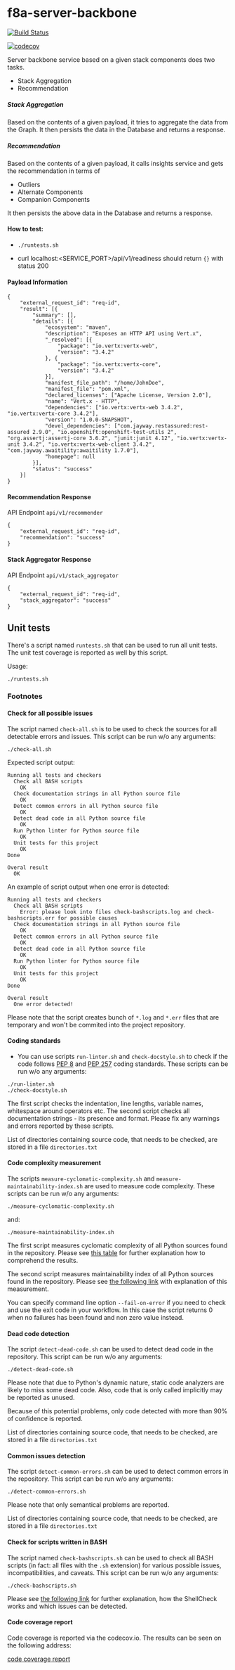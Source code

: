 # f8a-server-backbone
[![Build Status](https://ci.centos.org/job/devtools-f8a-server-backbone-f8a-build-master/badge/icon)](https://ci.centos.org/job/devtools-f8a-server-backbone-f8a-build-master/)

[![codecov](https://camo.githubusercontent.com/6071aee87f0f97acd67ef1296c6550a0bc1e345f744819e2fc8d754b8ab1db58/68747470733a2f2f636f6465636f762e696f2f67682f666162726963382d616e616c79746963732f6638612d7365727665722d6261636b626f6e652f6272616e63682f6d61737465722f67726170682f62616467652e737667)](https://codecov.io/gh/fabric8-analytics/f8a-server-backbone)

Server backbone service based on a given stack components does two tasks.
 - Stack Aggregation
 - Recommendation

##### Stack Aggregation
Based on the contents of a given payload, it tries to aggregate the data from the Graph.
It then persists the data in the Database and returns a response.

##### Recommendation
Based on the contents of a given payload, it calls insights service and gets the recommendation in
terms of
- Outliers
- Alternate Components
- Companion Components

It then persists the above data in the Database and returns a response.
#### How to test:

-  `./runtests.sh`

- curl localhost:<SERVICE_PORT>/api/v1/readiness should return `{}` with status 200

#### Payload Information
```
{
	"external_request_id": "req-id",
	"result": [{
		"summary": [],
		"details": [{
			"ecosystem": "maven",
			"description": "Exposes an HTTP API using Vert.x",
			"_resolved": [{
				"package": "io.vertx:vertx-web",
				"version": "3.4.2"
			}, {
				"package": "io.vertx:vertx-core",
				"version": "3.4.2"
			}],
			"manifest_file_path": "/home/JohnDoe",
			"manifest_file": "pom.xml",
			"declared_licenses": ["Apache License, Version 2.0"],
			"name": "Vert.x - HTTP",
			"dependencies": ["io.vertx:vertx-web 3.4.2", "io.vertx:vertx-core 3.4.2"],
			"version": "1.0.0-SNAPSHOT",
			"devel_dependencies": ["com.jayway.restassured:rest-assured 2.9.0", "io.openshift:openshift-test-utils 2", "org.assertj:assertj-core 3.6.2", "junit:junit 4.12", "io.vertx:vertx-unit 3.4.2", "io.vertx:vertx-web-client 3.4.2", "com.jayway.awaitility:awaitility 1.7.0"],
			"homepage": null
		}],
		"status": "success"
	}]
}
```

#### Recommendation Response
API Endpoint `api/v1/recommender`

```
{
    "external_request_id": "req-id",
    "recommendation": "success"
}
```

#### Stack Aggregator Response
API Endpoint `api/v1/stack_aggregator`

```
{
    "external_request_id": "req-id",
    "stack_aggregator": "success"
}
```

## Unit tests

There's a script named `runtests.sh` that can be used to run all unit tests. The unit test coverage is reported as well by this script.

Usage:

```
./runtests.sh

```

### Footnotes

#### Check for all possible issues

The script named `check-all.sh` is to be used to check the sources for all detectable errors and issues. This script can be run w/o any arguments:

```
./check-all.sh
```

Expected script output:

```
Running all tests and checkers
  Check all BASH scripts
    OK
  Check documentation strings in all Python source file
    OK
  Detect common errors in all Python source file
    OK
  Detect dead code in all Python source file
    OK
  Run Python linter for Python source file
    OK
  Unit tests for this project
    OK
Done

Overal result
  OK
```

An example of script output when one error is detected:

```
Running all tests and checkers
  Check all BASH scripts
    Error: please look into files check-bashscripts.log and check-bashscripts.err for possible causes
  Check documentation strings in all Python source file
    OK
  Detect common errors in all Python source file
    OK
  Detect dead code in all Python source file
    OK
  Run Python linter for Python source file
    OK
  Unit tests for this project
    OK
Done

Overal result
  One error detected!
```

Please note that the script creates bunch of `*.log` and `*.err` files that are temporary and won't be commited into the project repository.

#### Coding standards

- You can use scripts `run-linter.sh` and `check-docstyle.sh` to check if the code follows [PEP 8](https://www.python.org/dev/peps/pep-0008/) and [PEP 257](https://www.python.org/dev/peps/pep-0257/) coding standards. These scripts can be run w/o any arguments:

```
./run-linter.sh
./check-docstyle.sh
```

The first script checks the indentation, line lengths, variable names, whitespace around operators etc. The second
script checks all documentation strings - its presence and format. Please fix any warnings and errors reported by these
scripts.

List of directories containing source code, that needs to be checked, are stored in a file `directories.txt`

#### Code complexity measurement

The scripts `measure-cyclomatic-complexity.sh` and `measure-maintainability-index.sh` are used to measure code complexity. These scripts can be run w/o any arguments:

```
./measure-cyclomatic-complexity.sh
```
and:

```
./measure-maintainability-index.sh
```

The first script measures cyclomatic complexity of all Python sources found in the repository. Please see [this table](https://radon.readthedocs.io/en/latest/commandline.html#the-cc-command) for further explanation how to comprehend the results.

The second script measures maintainability index of all Python sources found in the repository. Please see [the following link](https://radon.readthedocs.io/en/latest/commandline.html#the-mi-command) with explanation of this measurement.

You can specify command line option `--fail-on-error` if you need to check and use the exit code in your workflow. In this case the script returns 0 when no failures has been found and non zero value instead.

#### Dead code detection

The script `detect-dead-code.sh` can be used to detect dead code in the repository. This script can be run w/o any arguments:

```
./detect-dead-code.sh
```

Please note that due to Python's dynamic nature, static code analyzers are likely to miss some dead code. Also, code that is only called implicitly may be reported as unused.

Because of this potential problems, only code detected with more than 90% of confidence is reported.

List of directories containing source code, that needs to be checked, are stored in a file `directories.txt`

#### Common issues detection

The script `detect-common-errors.sh` can be used to detect common errors in the repository. This script can be run w/o any arguments:

```
./detect-common-errors.sh
```

Please note that only semantical problems are reported.

List of directories containing source code, that needs to be checked, are stored in a file `directories.txt`

#### Check for scripts written in BASH

The script named `check-bashscripts.sh` can be used to check all BASH scripts (in fact: all files with the `.sh` extension) for various possible issues, incompatibilities, and caveats. This script can be run w/o any arguments:

```
./check-bashscripts.sh
```

Please see [the following link](https://github.com/koalaman/shellcheck) for further explanation, how the ShellCheck works and which issues can be detected.

#### Code coverage report

Code coverage is reported via the codecov.io. The results can be seen on the following address:

[code coverage report](https://codecov.io/gh/fabric8-analytics/f8a-server-backbone)